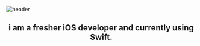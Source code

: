 ![header](https://capsule-render.vercel.app/api?type=waving&color=gradient&height=200&section=header&text=What's%20Up?&animation=twinkling&fontSize=40)
<h2 align = 'center'>i am a fresher iOS developer and currently using Swift.</h2>
